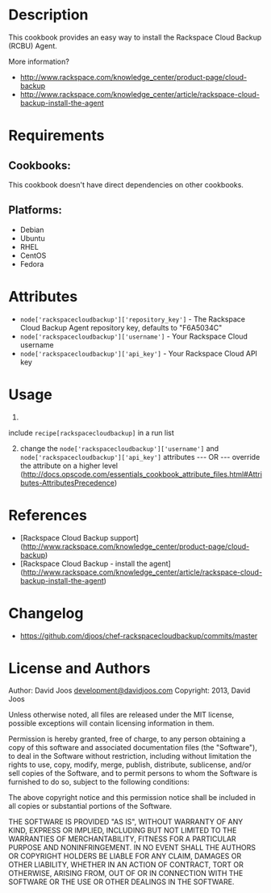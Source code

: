 Description
===========

This cookbook provides an easy way to install the Rackspace Cloud Backup (RCBU) Agent.

More information?
* http://www.rackspace.com/knowledge_center/product-page/cloud-backup
* http://www.rackspace.com/knowledge_center/article/rackspace-cloud-backup-install-the-agent

Requirements
============

## Cookbooks:

This cookbook doesn't have direct dependencies on other cookbooks.

## Platforms:

* Debian
* Ubuntu
* RHEL
* CentOS
* Fedora

Attributes
==========

* `node['rackspacecloudbackup']['repository_key']` - The Rackspace Cloud Backup Agent repository key, defaults to "F6A5034C"
* `node['rackspacecloudbackup']['username']` - Your Rackspace Cloud username
* `node['rackspacecloudbackup']['api_key']` - Your Rackspace Cloud API key

Usage
=====

1)
include `recipe[rackspacecloudbackup]` in a run list

2)
	change the `node['rackspacecloudbackup']['username']` and `node['rackspacecloudbackup']['api_key']` attributes
	--- OR ---
	override the attribute on a higher level (http://docs.opscode.com/essentials_cookbook_attribute_files.html#Attributes-AttributesPrecedence)

References
==========

* [Rackspace Cloud Backup support] (http://www.rackspace.com/knowledge_center/product-page/cloud-backup)
* [Rackspace Cloud Backup - install the agent] (http://www.rackspace.com/knowledge_center/article/rackspace-cloud-backup-install-the-agent)

Changelog
=========

* https://github.com/djoos/chef-rackspacecloudbackup/commits/master

License and Authors
===================

Author: David Joos <development@davidjoos.com>
Copyright: 2013, David Joos

Unless otherwise noted, all files are released under the MIT license,
possible exceptions will contain licensing information in them.

Permission is hereby granted, free of charge, to any person obtaining a copy
of this software and associated documentation files (the "Software"), to deal
in the Software without restriction, including without limitation the rights
to use, copy, modify, merge, publish, distribute, sublicense, and/or sell
copies of the Software, and to permit persons to whom the Software is
furnished to do so, subject to the following conditions:

The above copyright notice and this permission notice shall be included in
all copies or substantial portions of the Software.

THE SOFTWARE IS PROVIDED "AS IS", WITHOUT WARRANTY OF ANY KIND, EXPRESS OR
IMPLIED, INCLUDING BUT NOT LIMITED TO THE WARRANTIES OF MERCHANTABILITY,
FITNESS FOR A PARTICULAR PURPOSE AND NONINFRINGEMENT. IN NO EVENT SHALL THE
AUTHORS OR COPYRIGHT HOLDERS BE LIABLE FOR ANY CLAIM, DAMAGES OR OTHER
LIABILITY, WHETHER IN AN ACTION OF CONTRACT, TORT OR OTHERWISE, ARISING FROM,
OUT OF OR IN CONNECTION WITH THE SOFTWARE OR THE USE OR OTHER DEALINGS IN
THE SOFTWARE.